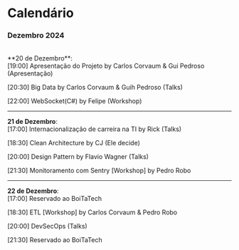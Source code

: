 # Calendário

### Dezembro 2024

<br>
**20 de Dezembro**: 
<br>
[19:00] Apresentação do Projeto  by Carlos Corvaum & Gui Pedroso  (Apresentação)

[20:30] Big Data by Carlos Corvaum & Guih Pedroso (Talks)

[22:00] WebSocket(C#) by Felipe (Workshop)

---

**21 de Dezembro**: 
<br>
[17:00] Internacionalização de carreira na TI by Rick (Talks)

[18:30] Clean Architecture by CJ (Ele decide)

[20:00] Design Pattern by Flavio Wagner (Talks)

[21:30] Monitoramento com Sentry [Workshop] by Pedro Robo

---

**22 de Dezembro**: 
<br>
[17:00] Reservado ao BoiTaTech

[18:30] ETL [Workshop] by Carlos Corvaum & Pedro Robo 

[20:00] DevSecOps (Talks)

[21:30] Reservado ao BoiTaTech
